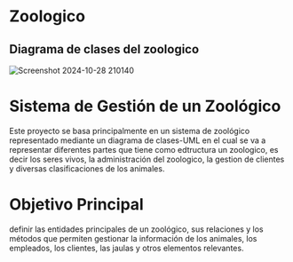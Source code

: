 # Zoologico
## Diagrama de clases del zoologico
![Screenshot 2024-10-28 210140](https://github.com/user-attachments/assets/4659dfcf-e165-467d-a76d-e7de80309f26)
# Sistema de Gestión de un Zoológico
Este proyecto se basa principalmente en un sistema de zoológico representado mediante un diagrama de clases-UML en el cual se va a representar diferentes partes que tiene como edtructura un zoologico, es decir los seres vivos, la administración del zoologico, la gestion de clientes y diversas clasificaciones de los animales.
# Objetivo Principal
definir las entidades principales de un zoológico, sus relaciones y los métodos que permiten gestionar la información de los animales, los empleados, los clientes, las jaulas y otros elementos relevantes.
